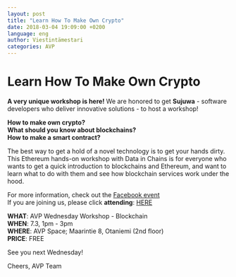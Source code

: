 ```yaml
---
layout: post
title: "Learn How To Make Own Crypto"
date: 2018-03-04 19:09:00 +0200
language: eng
author: Viestintämestari
categories: AVP
---
```

# Learn How To Make Own Crypto
 
**A very unique workshop is here!** We are honored to get **Sujuwa** - software developers who deliver innovative solutions - to host a workshop!

**How to make own crypto?**<br>
**What should you know about blockchains?**<br>
**How to make a smart contract?**
 
The best way to get a hold of a novel technology is to get your hands dirty. This Ethereum hands-on workshop with Data in Chains is for everyone who wants to get a quick introduction to blockchains and Ethereum, and want to learn what to do with them and see how blockchain services work under the hood.
 
For more information, check out the [Facebook event](https://www.facebook.com/events/163761027584446/) <br>
If you are joining us, please click **attending**: [HERE](https://www.facebook.com/events/163761027584446/)
 

**WHAT**: AVP Wednesday Workshop - Blockchain<br>
**WHEN**: 7.3, 1pm - 3pm<br>
**WHERE**: AVP Space; Maarintie 8, Otaniemi (2nd floor)<br>
**PRICE**: FREE

 

See you next Wednesday!

Cheers,
AVP Team